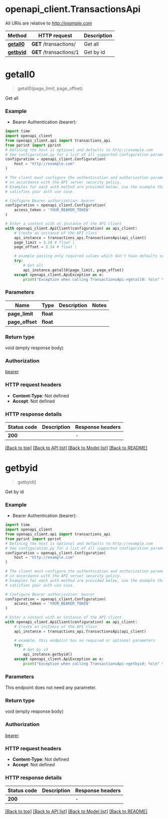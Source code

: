 # openapi_client.TransactionsApi

All URIs are relative to *http://example.com*

Method | HTTP request | Description
------------- | ------------- | -------------
[**getall0**](TransactionsApi.md#getall0) | **GET** /transactions/ | Get all
[**getbyid**](TransactionsApi.md#getbyid) | **GET** /transactions/1 | Get by id


# **getall0**
> getall0(page_limit, page_offset)

Get all

### Example

* Bearer Authentication (bearer):
```python
import time
import openapi_client
from openapi_client.api import transactions_api
from pprint import pprint
# Defining the host is optional and defaults to http://example.com
# See configuration.py for a list of all supported configuration parameters.
configuration = openapi_client.Configuration(
    host = "http://example.com"
)

# The client must configure the authentication and authorization parameters
# in accordance with the API server security policy.
# Examples for each auth method are provided below, use the example that
# satisfies your auth use case.

# Configure Bearer authorization: bearer
configuration = openapi_client.Configuration(
    access_token = 'YOUR_BEARER_TOKEN'
)

# Enter a context with an instance of the API client
with openapi_client.ApiClient(configuration) as api_client:
    # Create an instance of the API class
    api_instance = transactions_api.TransactionsApi(api_client)
    page_limit = 3.14 # float | 
    page_offset = 3.14 # float | 

    # example passing only required values which don't have defaults set
    try:
        # Get all
        api_instance.getall0(page_limit, page_offset)
    except openapi_client.ApiException as e:
        print("Exception when calling TransactionsApi->getall0: %s\n" % e)
```


### Parameters

Name | Type | Description  | Notes
------------- | ------------- | ------------- | -------------
 **page_limit** | **float**|  |
 **page_offset** | **float**|  |

### Return type

void (empty response body)

### Authorization

[bearer](../README.md#bearer)

### HTTP request headers

 - **Content-Type**: Not defined
 - **Accept**: Not defined


### HTTP response details
| Status code | Description | Response headers |
|-------------|-------------|------------------|
**200** |  |  -  |

[[Back to top]](#) [[Back to API list]](../README.md#documentation-for-api-endpoints) [[Back to Model list]](../README.md#documentation-for-models) [[Back to README]](../README.md)

# **getbyid**
> getbyid()

Get by id

### Example

* Bearer Authentication (bearer):
```python
import time
import openapi_client
from openapi_client.api import transactions_api
from pprint import pprint
# Defining the host is optional and defaults to http://example.com
# See configuration.py for a list of all supported configuration parameters.
configuration = openapi_client.Configuration(
    host = "http://example.com"
)

# The client must configure the authentication and authorization parameters
# in accordance with the API server security policy.
# Examples for each auth method are provided below, use the example that
# satisfies your auth use case.

# Configure Bearer authorization: bearer
configuration = openapi_client.Configuration(
    access_token = 'YOUR_BEARER_TOKEN'
)

# Enter a context with an instance of the API client
with openapi_client.ApiClient(configuration) as api_client:
    # Create an instance of the API class
    api_instance = transactions_api.TransactionsApi(api_client)

    # example, this endpoint has no required or optional parameters
    try:
        # Get by id
        api_instance.getbyid()
    except openapi_client.ApiException as e:
        print("Exception when calling TransactionsApi->getbyid: %s\n" % e)
```


### Parameters
This endpoint does not need any parameter.

### Return type

void (empty response body)

### Authorization

[bearer](../README.md#bearer)

### HTTP request headers

 - **Content-Type**: Not defined
 - **Accept**: Not defined


### HTTP response details
| Status code | Description | Response headers |
|-------------|-------------|------------------|
**200** |  |  -  |

[[Back to top]](#) [[Back to API list]](../README.md#documentation-for-api-endpoints) [[Back to Model list]](../README.md#documentation-for-models) [[Back to README]](../README.md)

